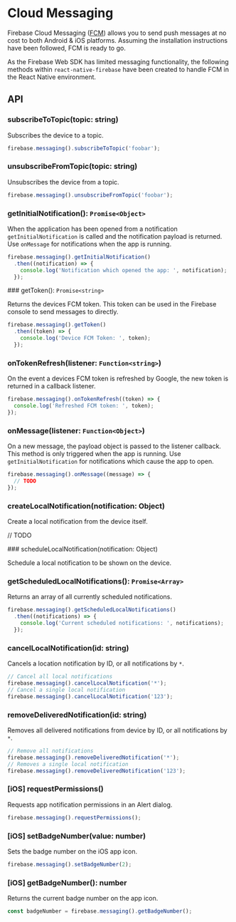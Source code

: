 # Cloud Messaging

Firebase Cloud Messaging ([FCM](https://firebase.google.com/docs/cloud-messaging/)) allows you to send push messages at no
cost to both Android & iOS platforms. Assuming the installation instructions have been followed, FCM is ready to go.

As the Firebase Web SDK has limited messaging functionality, the following methods within `react-native-firebase` have been
created to handle FCM in the React Native environment.

## API

### subscribeToTopic(topic: string)

Subscribes the device to a topic.

```javascript
firebase.messaging().subscribeToTopic('foobar');
```

### unsubscribeFromTopic(topic: string)

Unsubscribes the device from a topic.

```javascript
firebase.messaging().unsubscribeFromTopic('foobar');
```

### getInitialNotification(): `Promise<Object>`

When the application has been opened from a notification `getInitialNotification` is called and the notification payload
is returned. Use `onMessage` for notifications when the app is running.

```javascript
firebase.messaging().getInitialNotification()
  .then((notification) => {
    console.log('Notification which opened the app: ', notification);
  });
```

### getToken(): `Promise<string>`

Returns the devices FCM token. This token can be used in the Firebase console to send messages to directly.

```javascript
firebase.messaging().getToken()
  .then((token) => {
    console.log('Device FCM Token: ', token);
  });
```

### onTokenRefresh(listener: `Function<string>`)

On the event a devices FCM token is refreshed by Google, the new token is returned in a callback listener.

```javascript
firebase.messaging().onTokenRefresh((token) => {
  console.log('Refreshed FCM token: ', token);
});
```

### onMessage(listener: `Function<Object>`)

On a new message, the payload object is passed to the listener callback. This method is only triggered when the app is
running. Use `getInitialNotification` for notifications which cause the app to open.

```javascript
firebase.messaging().onMessage((message) => {
  // TODO
});
```

### createLocalNotification(notification: Object)

Create a local notification from the device itself.

// TODO

### scheduleLocalNotification(notification: Object)

Schedule a local notification to be shown on the device.

### getScheduledLocalNotifications(): `Promise<Array>`

Returns an array of all currently scheduled notifications.

```javascript
firebase.messaging().getScheduledLocalNotifications()
  .then((notifications) => {
    console.log('Current scheduled notifications: ', notifications);
  });
```

### cancelLocalNotification(id: string)

Cancels a location notification by ID, or all notifications by `*`.

```javascript
// Cancel all local notifications
firebase.messaging().cancelLocalNotification('*');
// Cancel a single local notification
firebase.messaging().cancelLocalNotification('123');
```

### removeDeliveredNotification(id: string)

Removes all delivered notifications from device by ID, or all notifications by `*`.

```javascript
// Remove all notifications
firebase.messaging().removeDeliveredNotification('*');
// Removes a single local notification
firebase.messaging().removeDeliveredNotification('123');
```

### [iOS] requestPermissions()

Requests app notification permissions in an Alert dialog.

```javascript
firebase.messaging().requestPermissions();
```

### [iOS] setBadgeNumber(value: number)

Sets the badge number on the iOS app icon.

```javascript
firebase.messaging().setBadgeNumber(2);
```

### [iOS] getBadgeNumber(): number

Returns the current badge number on the app icon.

```javascript
const badgeNumber = firebase.messaging().getBadgeNumber();
```

